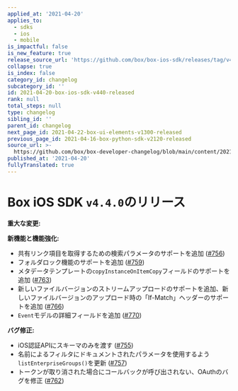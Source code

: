 ```yaml
---
applied_at: '2021-04-20'
applies_to:
  - sdks
  - ios
  - mobile
is_impactful: false
is_new_feature: true
release_source_url: 'https://github.com/box/box-ios-sdk/releases/tag/v4.4.0'
collapse: true
is_index: false
category_id: changelog
subcategory_id: ''
id: 2021-04-20-box-ios-sdk-v440-released
rank: null
total_steps: null
type: changelog
sibling_id: ''
parent_id: changelog
next_page_id: 2021-04-22-box-ui-elements-v1300-released
previous_page_id: 2021-04-16-box-python-sdk-v2120-released
source_url: >-
  https://github.com/box/box-developer-changelog/blob/main/content/2021/04-20-box-ios-sdk-v440-released.md
published_at: '2021-04-20'
fullyTranslated: true
---
```

# Box iOS SDK `v4.4.0`のリリース

**重大な変更:**

**新機能と機能強化:**

* 共有リンク項目を取得するための検索パラメータのサポートを追加 ([#756][1])
* フォルダロック機能のサポートを追加 ([#759][2])
* メタデータテンプレートの`copyInstanceOnItemCopy`フィールドのサポートを追加 ([#763][3])
* 新しいファイルバージョンのストリームアップロードのサポートを追加、新しいファイルバージョンのアップロード時の「If-Match」ヘッダーのサポートを追加 ([#766][4])
* `Event`モデルの詳細フィールドを追加 ([#770][5])

**バグ修正:**

* iOS認証APIにスキーマのみを渡す ([#755][6])
* 名前によるフィルタにドキュメントされたパラメータを使用するよう`listEnterpriseGroups()`を更新 ([#757][7])
* トークンが取り消された場合にコールバックが呼び出されない、OAuthのバグを修正 ([#762][8])

[1]: https://github.com/box/box-ios-sdk/pull/756

[2]: https://github.com/box/box-ios-sdk/pull/759

[3]: https://github.com/box/box-ios-sdk/pull/763

[4]: https://github.com/box/box-ios-sdk/pull/766

[5]: https://github.com/box/box-ios-sdk/pull/770

[6]: https://github.com/box/box-ios-sdk/pull/755

[7]: https://github.com/box/box-ios-sdk/pull/757

[8]: https://github.com/box/box-ios-sdk/pull/762
